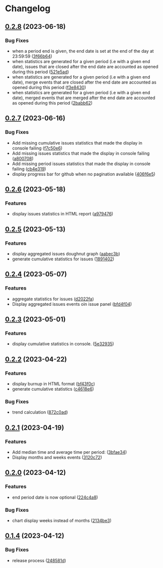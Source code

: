 # Changelog

## [0.2.8](https://github.com/bbougon/git-stats/compare/v0.2.7...v0.2.8) (2023-06-18)


### Bug Fixes

* when a period end is given, the end date is set at the end of the day at 23:59:59 ([3f66b64](https://github.com/bbougon/git-stats/commit/3f66b64b1f63998fca41c6902d3fe07684d7d250))
* when statistics are generated for a given period (i.e with a given end date), issues that are closed after the end date are accounted as opened during this period ([521e5ad](https://github.com/bbougon/git-stats/commit/521e5ad3d93b5091e221c5a93082fc583319880e))
* when statistics are generated for a given period (i.e with a given end date), merge events that are closed after the end date are accounted as opened during this period ([f3e8430](https://github.com/bbougon/git-stats/commit/f3e84303b1cebe7bfaf569b6ef968b33aab68d49))
* when statistics are generated for a given period (i.e with a given end date), merged events that are merged after the end date are accounted as opened during this period ([2babb62](https://github.com/bbougon/git-stats/commit/2babb62cf1abb52272e4eb711e0384849dea00c5))

## [0.2.7](https://github.com/bbougon/git-stats/compare/v0.2.6...v0.2.7) (2023-06-16)


### Bug Fixes

* Add missing cumulative issues statistics that made the display in console failing ([f7c50e6](https://github.com/bbougon/git-stats/commit/f7c50e6ebb172e58255d23bcac4666e1ee90eb57))
* Add missing issues statistics that made the display in console failing ([a800708](https://github.com/bbougon/git-stats/commit/a800708e9252d5b490b1cf1a62b803505ac635b5))
* Add missing period issues statistics that made the display in console failing ([cb4e319](https://github.com/bbougon/git-stats/commit/cb4e3194b2a380383e61f934a62e844f64d4a027))
* display progress bar for github when no pagination available ([406f6e5](https://github.com/bbougon/git-stats/commit/406f6e5710cd1d06be91ac3d2ab7dcdf17cd6bfe))

## [0.2.6](https://github.com/bbougon/git-stats/compare/v0.2.5...v0.2.6) (2023-05-18)


### Features

* display issues statistics in HTML report ([a979476](https://github.com/bbougon/git-stats/commit/a979476e9f8a3c95186436e16bd92465c73e828a))

## [0.2.5](https://github.com/bbougon/git-stats/compare/v0.2.4...v0.2.5) (2023-05-13)


### Features

* display aggregated issues doughnut graph ([aabec3b](https://github.com/bbougon/git-stats/commit/aabec3b47fd774efe4da053239f8ee6651ea7579))
* generate cumulative statistics for issues ([1891402](https://github.com/bbougon/git-stats/commit/18914029091ad46dd5ab78e8d27159a9f8acba31))

## [0.2.4](https://github.com/bbougon/git-stats/compare/v0.2.3...v0.2.4) (2023-05-07)


### Features

* aggregate statistics for issues ([d2022fa](https://github.com/bbougon/git-stats/commit/d2022fa7377e441cf7a89895d44a1b1e4f6e68b8))
* Display aggregated issues events oin issue panel ([bfd4f04](https://github.com/bbougon/git-stats/commit/bfd4f04ea9934a8c813ea6d8e9dffab85ca3a137))

## [0.2.3](https://github.com/bbougon/git-stats/compare/v0.2.2...v0.2.3) (2023-05-01)


### Features

* display cumulative statistics in console. ([5e32935](https://github.com/bbougon/git-stats/commit/5e329354c501f43b83694cbe1800657002cb2d6e))

## [0.2.2](https://github.com/bbougon/git-stats/compare/v0.2.1...v0.2.2) (2023-04-22)


### Features

* display burnup in HTML format ([bf43f0c](https://github.com/bbougon/git-stats/commit/bf43f0c6e162cfb4a2e61fa30f6cf57e135fc47c))
* generate cumulative statistics ([c4618e6](https://github.com/bbougon/git-stats/commit/c4618e6966c199f37d87506ac80b1323744b596f))


### Bug Fixes

* trend calculation ([872c0ad](https://github.com/bbougon/git-stats/commit/872c0adc45e07079a09417aa4ee9b038178444fc))

## [0.2.1](https://github.com/bbougon/git-stats/compare/v0.2.0...v0.2.1) (2023-04-19)


### Features

* Add median time and average time per period: ([3bfae34](https://github.com/bbougon/git-stats/commit/3bfae34c9cc538dd8c684cd6a77daa8a7426c4fc))
* Display months and weeks events ([3120c72](https://github.com/bbougon/git-stats/commit/3120c72b838e57b8952066471ec088e2eb8bdf0a))

## [0.2.0](https://github.com/bbougon/git-stats/compare/v0.1.4...v0.2.0) (2023-04-12)


### Features

* end period date is now optional ([224c4a8](https://github.com/bbougon/git-stats/commit/224c4a8e2e294ff7b422e7afe54c8ab441b85dc9))


### Bug Fixes

* chart display weeks instead of months ([2134be3](https://github.com/bbougon/git-stats/commit/2134be38849e8adeffc1803b45066d20293b140d))

## [0.1.4](https://github.com/bbougon/git-stats/compare/v0.1.3...v0.1.4) (2023-04-12)


### Bug Fixes

* release process ([248581d](https://github.com/bbougon/git-stats/commit/248581de65916161efdce538de6b5ba7ec471d45))
